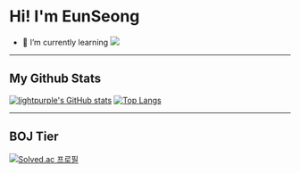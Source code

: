 # Hi! I'm EunSeong
- 🌱 I’m currently learning <img src="https://img.shields.io/badge/-A8B9CC?style=flat-square&logo=C&logoColor=white"/></a>
<!--
**lightpurple/lightpurple** is a ✨ _special_ ✨ repository because its `README.md` (this file) appears on your GitHub profile.
Here are some ideas to get you started:

- 🔭 I’m currently working on ...
- 👯 I’m looking to collaborate on ...
- 🤔 I’m looking for help with ...
- 💬 Ask me about ...
- 📫 How to reach me: ...
- 😄 Pronouns: ...
- ⚡ Fun fact: ...
-->
---
## My Github Stats
[![lightpurple's GitHub stats](https://github-readme-stats.vercel.app/api?username=lightpurple)](https://github.com/lightpurple/github-readme-stats) [![Top Langs](https://github-readme-stats.vercel.app/api/top-langs/?username=lightpurple&layout=compact)](https://github.com/lightpurple/github-readme-stats)

---
## BOJ Tier
[![Solved.ac
프로필](http://mazassumnida.wtf/api/v2/generate_badge?boj=dmstjd10)](https://solved.ac/dmstjd10)
